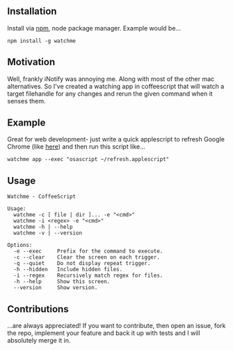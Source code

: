 ## Installation

Install via [npm](https://npmjs.org/), node package manager. Example
would be...

    npm install -g watchme

## Motivation

Well, frankly iNotify was annoying me. Along with most of the other
mac alternatives. So I've created a watching app in coffeescript that
will watch a target filehandle for any changes and rerun the given
command when it senses them.

## Example

Great for web development- just write a quick applescript to refresh
Google Chrome (like [here](https://gist.github.com/LawrenceJones/8906909))
and then run this script like...

    watchme app --exec "osascript ~/refresh.applescript"

## Usage

    Watchme - CoffeeScript
    
    Usage:
      watchme -c [ file | dir ]... -e "<cmd>"
      watchme -i <regex> -e "<cmd>"
      watchme -h | --help
      watchme -v | --version
    
    Options:
      -e --exec     Prefix for the command to execute.
      -c --clear    Clear the screen on each trigger.
      -q --quiet    Do not display repeat trigger.
      -h --hidden   Include hidden files.
      -i --regex    Recursively match regex for files.
      -h --help     Show this screen.
      --version     Show version.


## Contributions

...are always appreciated! If you want to contribute, then open an issue,
fork the repo, implement your feature and back it up with tests and I will
absolutely merge it in.
